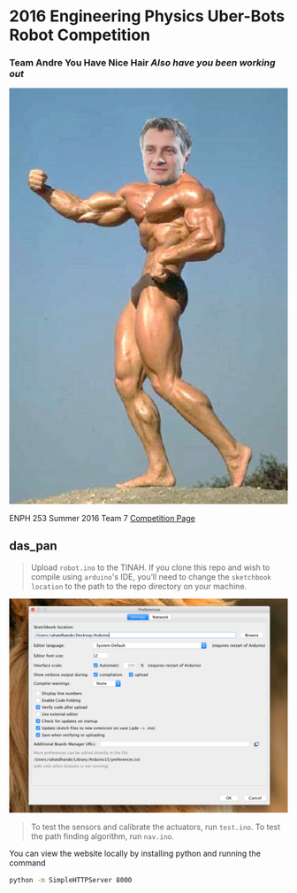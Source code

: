 # 2016 Engineering Physics Uber-Bots Robot Competition
### Team Andre You Have Nice Hair _Also have you been working out_

![Ripped Andre](img/andre-arnold.png)


ENPH 253 Summer 2016 Team 7
[Competition Page](http://projectlab.engphys.ubc.ca/enph-253-2016/competition-2016/)


## das_pan

> Upload `robot.ino` to the TINAH.
> If you clone this repo and wish to compile using `arduino`'s IDE, you’ll need to change the `sketchbook location` to the path to the repo directory on your machine.

![Sketchbook Location](img/sketchbook_location.png)

> To test the sensors and calibrate the actuators, run `test.ino`.
> To test the path finding algorithm, run `nav.ino`.

You can view the website locally by installing python and running the command
```bash
python -m SimpleHTTPServer 8000
```
